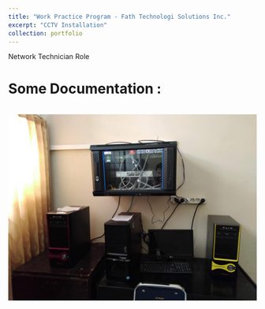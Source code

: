 ```yaml
---
title: "Work Practice Program - Fath Technologi Solutions Inc."
excerpt: "CCTV Installation"
collection: portfolio
---
```


Network Technician Role

Some Documentation :
=====
<br/><img src='/images/sysadmin.png'>
